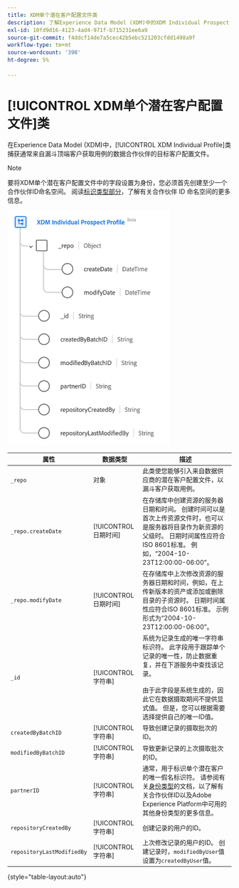 ```yaml
---
title: XDM单个潜在客户配置文件类
description: 了解Experience Data Model (XDM)中的XDM Individual Prospect Profile类。
exl-id: 10fd9d16-4123-4ad4-971f-b715231ee6a9
source-git-commit: f4ddcf14de7a5cec42b5ebc521203cfdd1498a9f
workflow-type: tm+mt
source-wordcount: '390'
ht-degree: 5%

---
```


# [!UICONTROL XDM单个潜在客户配置文件]类

在Experience Data Model (XDM)中，[!UICONTROL XDM Individual Profile]类捕获通常来自漏斗顶端客户获取用例的数据合作伙伴的目标客户配置文件。

>[!NOTE]
>
>要将XDM单个潜在客户配置文件中的字段设置为身份，您必须首先创建至少一个合作伙伴ID命名空间。 阅读[标识类型部分](../../identity-service/features/namespaces.md)，了解有关合作伙伴 ID 命名空间的更多信息。

![XDM潜在客户类的架构图。](../images/classes/individual-prospect-profile.png)

| 属性 | 数据类型 | 描述 |
| --- | --- | --- |
| `_repo` | 对象 | 此类使您能够引入来自数据供应商的潜在客户配置文件，以漏斗客户获取用例。 |
| `_repo.createDate` | [!UICONTROL 日期时间] | 在存储库中创建资源的服务器日期和时间。 创建时间可以是首次上传资源文件时，也可以是服务器将目录作为新资源的父级时。 日期时间属性应符合ISO 8601标准。 例如，“2004-10-23T12:00:00-06:00”。 |
| `_repo.modifyDate` | [!UICONTROL 日期时间] | 在存储库中上次修改资源的服务器日期和时间，例如，在上传新版本的资产或添加或删除目录的子资源时。 日期时间属性应符合ISO 8601标准。 示例形式为“2004-10-23T12:00:00-06:00”。 |
| `_id` | [!UICONTROL 字符串] | 系统为记录生成的唯一字符串标识符。 此字段用于跟踪单个记录的唯一性，防止数据重复，并在下游服务中查找该记录。<br><br>由于此字段是系统生成的，因此它在数据摄取期间不提供显式值。 但是，您可以根据需要选择提供自己的唯一ID值。 |
| `createdByBatchID` | [!UICONTROL 字符串] | 导致创建记录的摄取批次的ID。 |
| `modifiedByBatchID` | [!UICONTROL 字符串] | 导致更新记录的上次摄取批次的ID。 |
| `partnerID` | [!UICONTROL 字符串] | 通常，用于标识单个潜在客户的唯一假名标识符。 请参阅有关[身份类型](../../identity-service/features/namespaces.md#identity-type)的文档，以了解有关合作伙伴ID以及Adobe Experience Platform中可用的其他身份类型的更多信息。 |
| `repositoryCreatedBy` | [!UICONTROL 字符串] | 创建记录的用户的ID。 |
| `repositoryLastModifiedBy` | [!UICONTROL 字符串] | 上次修改记录的用户的ID。 创建记录时，`modifiedByUser`值设置为`createdByUser`值。 |

{style="table-layout:auto"}
